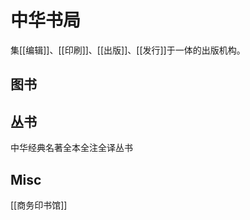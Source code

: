 # 中华书局

集[[编辑]]、[[印刷]]、[[出版]]、[[发行]]于一体的出版机构。



## 图书


## 丛书

中华经典名著全本全注全译丛书


## Misc

[[商务印书馆]]


